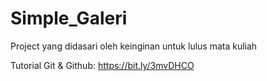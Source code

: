 # Simple_Galeri
Project yang didasari oleh keinginan untuk lulus mata kuliah


Tutorial Git & Github: https://bit.ly/3mvDHCO
